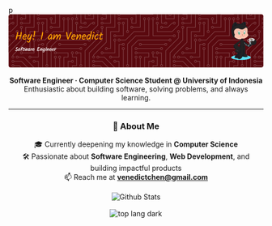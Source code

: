 p![Header](./github-header-image.png)

<p align="center">
  <strong>Software Engineer · Computer Science Student @ University of Indonesia</strong><br>
  Enthusiastic about building software, solving problems, and always learning.
</p>

---

<h3 align="center">🧠 About Me</h3>

<p align="center">
  🎓 Currently deepening my knowledge in <strong>Computer Science</strong> <br>
  🛠️ Passionate about <strong>Software Engineering</strong>, <strong>Web Development</strong>, and building impactful products <br>
  📫 Reach me at <a href="mailto:venedictchen@gmail.com"><strong>venedictchen@gmail.com</strong></a>
</p>



<!-- GitHub stats from https://github.com/anuraghazra/github-readme-stats -->
<p align="center"><img align="center" src="https://stats-vene.vercel.app/api?username=venedictchen&show_icons=true&locale=en&theme=tokyonight&hide_border=true&hide_title=true" alt="Github Stats" /></p>

<p align="center"><img align="center" src="https://stats-vene.vercel.app/api/top-langs?username=venedictchen&show_icons=true&locale=en&layout=compact&hide=css,dart,cmake,html&theme=tokyonight&hide_border=true&hide_title=true&exclude_repo=my-stats" alt="top lang dark" /></p>

<!--

Here are some ideas to get you started:

- 🔭 I’m currently working on ...
- 🌱 I’m currently learning ...
- 👯 I’m looking to collaborate on ...
- 🤔 I’m looking for help with ...
- 💬 Ask me about ...

- 😄 Pronouns: ...
- ⚡ Fun fact: ...
-->
